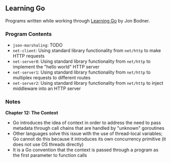 ## Learning Go

Programs written while working through [Learning Go](https://www.oreilly.com/library/view/learning-go/9781492077206/) by Jon Bodner.

### Program Contents

- `json-marshaling`: TODO
- `net-client`: Using standard library functionality from `net/http` to make HTTP requests
- `net-server0`: Using standard library functionality from `net/http` to implement the "hello world" HTTP server
- `net-server1`: Using standard library functionality from `net/http` to multiplex requests to different routes
- `net-server2`: Using standard library functionality from `net/http` to inject middleware into an HTTP server

### Notes

**Chapter 12: The Context**

- Go introduces the idea of context in order to address the need to pass metadata through call chains that are handled by "unknown" goroutines
- Other languages solve this issue with the use of thread-local variables; Go cannot do this because it introduces its own concurrency primitive (it does not use OS threads directly)
- It is a Go convention that the context is passed through a program as the first parameter to function calls